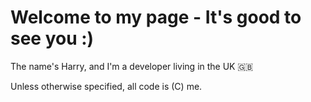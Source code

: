 <h1>Welcome to my page - It's good to see you :)</h1>

<p>The name's Harry, and I'm a developer living in the UK 🇬🇧

Unless otherwise specified, all code is (C) me.</p>
